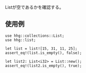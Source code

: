 Listが空であるかを確認する。

## 使用例

```
use hhg::collections::List;
use hhg::list;

let list = list![15, 31, 11, 25];
assert_eq!(list.is_empty(), false);

let list2: List<i32> = List::new();
assert_eq!(list2.is_empty(), true);
```
